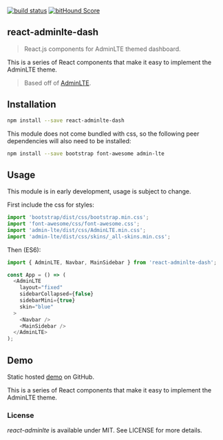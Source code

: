 [![build status](https://secure.travis-ci.org/zksailor534/react-adminlte.svg)](http://travis-ci.org/zksailor534/react-adminlte)
[![bitHound Score](https://www.bithound.io/github/zksailor534/react-adminlte-dash/badges/score.svg)](https://www.bithound.io/github/zksailor534/react-adminlte-dash)

## react-adminlte-dash
> React.js components for AdminLTE themed dashboard.

This is a series of React components that make it easy to implement the AdminLTE theme.

> Based off of [AdminLTE](https://github.com/almasaeed2010/AdminLTE).

## Installation

```bash
npm install --save react-adminlte-dash
```

This module does not come bundled with css,
so the following peer dependencies will also need to be installed:

```bash
npm install --save bootstrap font-awesome admin-lte
```

## Usage

This module is in early development, usage is subject to change.

First include the css for styles:
```javascript
import 'bootstrap/dist/css/bootstrap.min.css';
import 'font-awesome/css/font-awesome.css';
import 'admin-lte/dist/css/AdminLTE.min.css';
import 'admin-lte/dist/css/skins/_all-skins.min.css';
```

Then (ES6):
```javascript
import { AdminLTE, Navbar, MainSidebar } from 'react-adminlte-dash';

const App = () => (
  <AdminLTE
    layout="fixed"
    sidebarCollapsed={false}
    sidebarMini={true}
    skin="blue"
  >
    <Navbar />
    <MainSidebar />
  </AdminLTE>
);
```

## Demo

Static hosted [demo](http://zksailor534.github.io/react-adminlte-dash/) on GitHub.

This is a series of React components that make it easy to implement the AdminLTE theme.

### License

*react-adminlte* is available under MIT. See LICENSE for more details.
